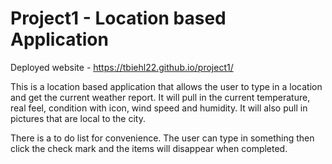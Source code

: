 # Project1 - Location based Application

Deployed website - https://tbiehl22.github.io/project1/

This is a location based application that allows the user to type in a location and get the current weather report. It will pull in the current temperature, real feel, condition with icon, wind speed and humidity. It will also pull in pictures that are local to the city. 

There is a to do list for convenience. The user can type in something then click the check mark and the items will disappear when completed. 
